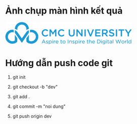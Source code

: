 # Ảnh chụp màn hình kết quả

![Hình ảnh kết quả](logo-CMC-University-3-400x71.png)

# Hướng dẫn push code git
<!-- Khởi tạo -->
1. git init
<!-- Tạo branch dev -->
2. git checkout -b "dev"
<!-- Add code -->
3. git add . 
<!-- Commit code -->
4. git commit -m "noi dung"
<!-- Push code -->
5. git push origin dev